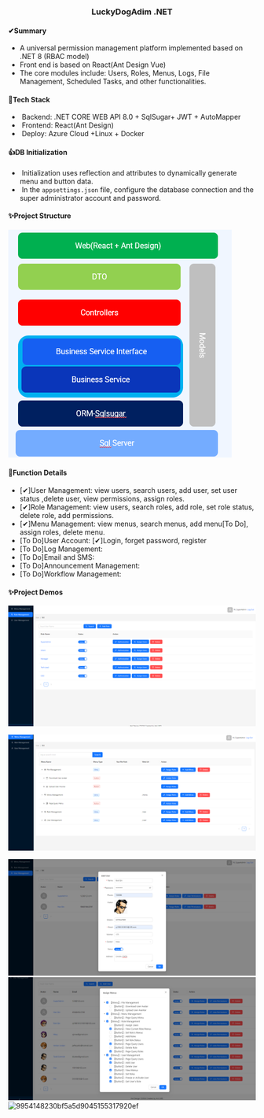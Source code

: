 ### <center>LuckyDogAdim .NET</center>

#### ✔Summary

- A universal permission management platform implemented based on .NET 8 (RBAC model)
- Front end is based on React(Ant Design Vue)
- The core modules include: Users, Roles, Menus, Logs, File Management, Scheduled Tasks, and other functionalities.

#### 🎉Tech Stack 

- ​	Backend: .NET CORE WEB API  8.0 + SqlSugar+ JWT + AutoMapper
- ​	Frontend: React(Ant Design)
- ​	Deploy: Azure Cloud +Linux + Docker

#### 👍DB Initialization

- ​	Initialization uses reflection and attributes to dynamically generate menu and button data.
- ​	In the `appsettings.json` file, configure the database connection and the super administrator account and password.

#### ✨Project Structure

![ad7ed970f1abbc891215623ea2e3dc3](https://raw.githubusercontent.com/LuckyCodeDog/LuckyDog.Admin_Web/main/DemoPics/ad7ed970f1abbc891215623ea2e3dc3.png?token=GHSAT0AAAAAACOJJCCEUXKWOHTV5CFUTEE4ZQLRRKA)

#### 👀Function Details



- [✔]User Management: view users, search users, add user, set user status ,delete user, view  permissions, assign roles.
- [✔]Role Management: view users,  search roles, add role, set role status, delete role, add permissions.
- [✔]Menu Management: view menus, search menus, add menu[To Do], assign roles, delete menu.
- [To Do]User Account: [✔]Login, forget password, register
- [To Do]Log Management:
- [To Do]Email and SMS:  
- [To Do]Announcement Management: 
- [To Do]Workflow Management:

#### ✨Project Demos



![551fa17345465fcb8c022d456140cc2](https://raw.githubusercontent.com/LuckyCodeDog/LuckyDog.Admin_Web/main/DemoPics/551fa17345465fcb8c022d456140cc2.png?token=GHSAT0AAAAAACOJJCCFKNO3BW2O2YZIKCUQZQLRSOQ)

![5986cb2f726b4fbf04174d93d4847f3](https://raw.githubusercontent.com/LuckyCodeDog/LuckyDog.Admin_Web/main/DemoPics/5986cb2f726b4fbf04174d93d4847f3.png?token=GHSAT0AAAAAACOJJCCEGBCP6NIWAGMWRMUWZQLRSZA)

![d9df2039fe0f30a47790298838acf76](https://github.com/LuckyCodeDog/LuckyDog.Admin_Web/blob/main/DemoPics/9954148230bf5a5d9045155317920ef.png)![a69aebf29de0f03943dc7636e5e3edd](https://github.com/LuckyCodeDog/LuckyDog.Admin_Web/blob/main/DemoPics/a69aebf29de0f03943dc7636e5e3edd.png)![9954148230bf5a5d9045155317920ef]([C:\Users\15470\Desktop\Demos\d7d2972be5789a19fa193e55126ec17.png](https://raw.githubusercontent.com/LuckyCodeDog/LuckyDog.Admin_Web/main/DemoPics/5986cb2f726b4fbf04174d93d4847f3.png?token=GHSAT0AAAAAACOJJCCEGBCP6NIWAGMWRMUWZQLRSZA))
